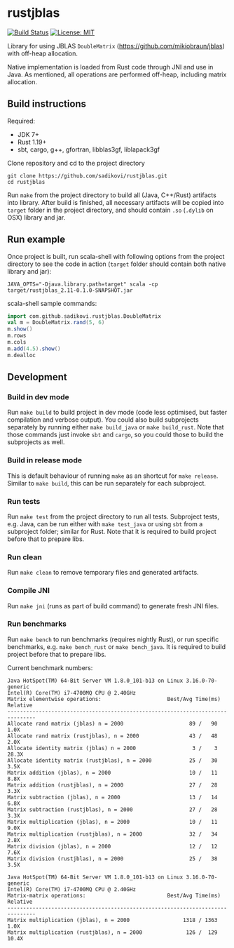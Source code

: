 # rustjblas

[![Build Status](https://travis-ci.org/sadikovi/rustjblas.svg?branch=master)](https://travis-ci.org/sadikovi/rustjblas)
[![License: MIT](https://img.shields.io/badge/License-MIT-blue.svg)](https://opensource.org/licenses/MIT)

Library for using JBLAS `DoubleMatrix` (https://github.com/mikiobraun/jblas) with off-heap
allocation.

Native implementation is loaded from Rust code through JNI and use in Java. As mentioned, all
operations are performed off-heap, including matrix allocation.

## Build instructions
Required:
- JDK 7+
- Rust 1.19+
- sbt, cargo, g++, gfortran, libblas3gf, liblapack3gf

Clone repository and cd to the project directory
```
git clone https://github.com/sadikovi/rustjblas.git
cd rustjblas
```

Run `make` from the project directory to build all (Java, C++/Rust) artifacts into library. After
build is finished, all necessary artifacts will be copied into `target` folder in the project
directory, and should contain `.so` (`.dylib` on OSX) library and jar.

## Run example
Once project is built, run scala-shell with following options from the project directory to see
the code in action (`target` folder should contain both native library and jar):
```
JAVA_OPTS="-Djava.library.path=target" scala -cp target/rustjblas_2.11-0.1.0-SNAPSHOT.jar
```

scala-shell sample commands:
```scala
import com.github.sadikovi.rustjblas.DoubleMatrix
val m = DoubleMatrix.rand(5, 6)
m.show()
m.rows
m.cols
m.add(4.5).show()
m.dealloc
```

## Development

### Build in dev mode
Run `make build` to build project in dev mode (code less optimised, but faster compilation and
verbose output). You could also build subprojects separately by running either `make build_java` or
`make build_rust`. Note that those commands just invoke `sbt` and `cargo`, so you could those to
build the subprojects as well.

### Build in release mode
This is default behaviour of running `make` as an shortcut for `make release`. Similar to `make build`,
this can be run separately for each subproject.

### Run tests
Run `make test` from the project directory to run all tests. Subproject tests, e.g. Java, can be run
either with `make test_java` or using `sbt` from a subproject folder; similar for Rust. Note that it
is required to build project before that to prepare libs.

### Run clean
Run `make clean` to remove temporary files and generated artifacts.

### Compile JNI
Run `make jni` (runs as part of build command) to generate fresh JNI files.

### Run benchmarks
Run `make bench` to run benchmarks (requires nightly Rust), or run specific benchmarks, e.g.
`make bench_rust` or `make bench_java`. It is required to build project before that to prepare libs.

Current benchmark numbers:
```
Java HotSpot(TM) 64-Bit Server VM 1.8.0_101-b13 on Linux 3.16.0-70-generic
Intel(R) Core(TM) i7-4700MQ CPU @ 2.40GHz
Matrix elementwise operations:                     Best/Avg Time(ms)   Relative
-------------------------------------------------------------------------------
Allocate rand matrix (jblas) n = 2000                     89 /   90       1.0X
Allocate rand matrix (rustjblas), n = 2000                43 /   48       2.0X
Allocate identity matrix (jblas) n = 2000                  3 /    3      28.3X
Allocate identity matrix (rustjblas), n = 2000            25 /   30       3.5X
Matrix addition (jblas), n = 2000                         10 /   11       8.8X
Matrix addition (rustjblas), n = 2000                     27 /   28       3.3X
Matrix subtraction (jblas), n = 2000                      13 /   14       6.8X
Matrix subtraction (rustjblas), n = 2000                  27 /   28       3.3X
Matrix multiplication (jblas), n = 2000                   10 /   11       9.0X
Matrix multiplication (rustjblas), n = 2000               32 /   34       2.8X
Matrix division (jblas), n = 2000                         12 /   12       7.6X
Matrix division (rustjblas), n = 2000                     25 /   38       3.5X

Java HotSpot(TM) 64-Bit Server VM 1.8.0_101-b13 on Linux 3.16.0-70-generic
Intel(R) Core(TM) i7-4700MQ CPU @ 2.40GHz
Matrix-matrix operations:                          Best/Avg Time(ms)   Relative
-------------------------------------------------------------------------------
Matrix multiplication (jblas), n = 2000                 1318 / 1363       1.0X
Matrix multiplication (rustjblas), n = 2000              126 /  129      10.4X
```
